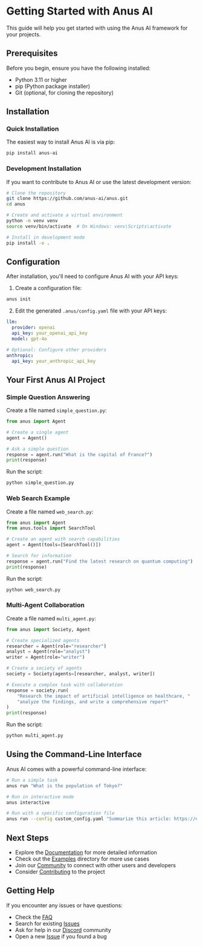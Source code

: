 # Getting Started with Anus AI

This guide will help you get started with using the Anus AI framework for your projects.

## Prerequisites

Before you begin, ensure you have the following installed:
- Python 3.11 or higher
- pip (Python package installer)
- Git (optional, for cloning the repository)

## Installation

### Quick Installation

The easiest way to install Anus AI is via pip:

```bash
pip install anus-ai
```

### Development Installation

If you want to contribute to Anus AI or use the latest development version:

```bash
# Clone the repository
git clone https://github.com/anus-ai/anus.git
cd anus

# Create and activate a virtual environment
python -m venv venv
source venv/bin/activate  # On Windows: venv\Scripts\activate

# Install in development mode
pip install -e .
```

## Configuration

After installation, you'll need to configure Anus AI with your API keys:

1. Create a configuration file:

```bash
anus init
```

2. Edit the generated `.anus/config.yaml` file with your API keys:

```yaml
llm:
  provider: openai
  api_key: your_openai_api_key
  model: gpt-4o

# Optional: Configure other providers
anthropic:
  api_key: your_anthropic_api_key
```

## Your First Anus AI Project

### Simple Question Answering

Create a file named `simple_question.py`:

```python
from anus import Agent

# Create a single agent
agent = Agent()

# Ask a simple question
response = agent.run("What is the capital of France?")
print(response)
```

Run the script:

```bash
python simple_question.py
```

### Web Search Example

Create a file named `web_search.py`:

```python
from anus import Agent
from anus.tools import SearchTool

# Create an agent with search capabilities
agent = Agent(tools=[SearchTool()])

# Search for information
response = agent.run("Find the latest research on quantum computing")
print(response)
```

Run the script:

```bash
python web_search.py
```

### Multi-Agent Collaboration

Create a file named `multi_agent.py`:

```python
from anus import Society, Agent

# Create specialized agents
researcher = Agent(role="researcher")
analyst = Agent(role="analyst")
writer = Agent(role="writer")

# Create a society of agents
society = Society(agents=[researcher, analyst, writer])

# Execute a complex task with collaboration
response = society.run(
    "Research the impact of artificial intelligence on healthcare, " 
    "analyze the findings, and write a comprehensive report"
)
print(response)
```

Run the script:

```bash
python multi_agent.py
```

## Using the Command-Line Interface

Anus AI comes with a powerful command-line interface:

```bash
# Run a simple task
anus run "What is the population of Tokyo?"

# Run in interactive mode
anus interactive

# Run with a specific configuration file
anus run --config custom_config.yaml "Summarize this article: https://example.com/article"
```

## Next Steps

- Explore the [Documentation](https://anus-ai.github.io/docs) for more detailed information
- Check out the [Examples](https://github.com/nikmcfly/ANUS/tree/main/examples) directory for more use cases
- Join our [Community](https://discord.gg/anus-ai) to connect with other users and developers
- Consider [Contributing](https://github.com/nikmcfly/ANUS/blob/main/CONTRIBUTING.md) to the project

## Getting Help

If you encounter any issues or have questions:

- Check the [FAQ](https://anus-ai.github.io/docs/faq)
- Search for existing [Issues](https://github.com/nikmcfly/ANUS/issues)
- Ask for help in our [Discord](https://discord.gg/anus-ai) community
- Open a new [Issue](https://github.com/nikmcfly/ANUS/issues/new) if you found a bug
